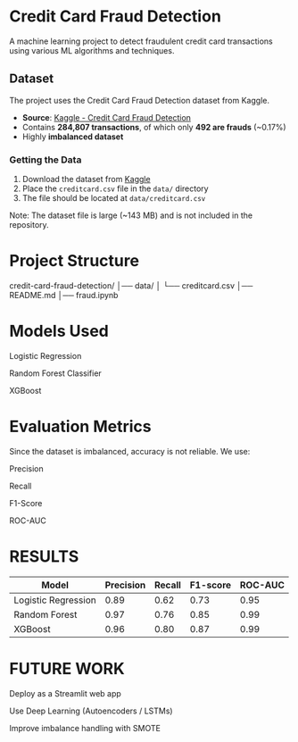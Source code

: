 # Credit Card Fraud Detection
A machine learning project to detect fraudulent credit card transactions using various ML algorithms and techniques.

## Dataset
The project uses the Credit Card Fraud Detection dataset from Kaggle.
- **Source**: [Kaggle - Credit Card Fraud Detection](https://www.kaggle.com/mlg-ulb/creditcardfraud)
- Contains **284,807 transactions**, of which only **492 are frauds** (~0.17%)
- Highly **imbalanced dataset**

### Getting the Data
1. Download the dataset from [Kaggle](https://www.kaggle.com/mlg-ulb/creditcardfraud)
2. Place the `creditcard.csv` file in the `data/` directory
3. The file should be located at `data/creditcard.csv`

Note: The dataset file is large (~143 MB) and is not included in the repository.
# Project Structure 

credit-card-fraud-detection/
│── data/
│   └── creditcard.csv
│── README.md
│── fraud.ipynb   


# Models Used

Logistic Regression

Random Forest Classifier

XGBoost
# Evaluation Metrics

Since the dataset is imbalanced, accuracy is not reliable.
We use:

Precision

Recall

F1-Score

ROC-AUC

# RESULTS 
| Model               | Precision | Recall | F1-score | ROC-AUC |
| ------------------- | --------- | ------ | -------- | ------- |
| Logistic Regression | 0.89      | 0.62   | 0.73     | 0.95    |
| Random Forest       | 0.97      | 0.76   | 0.85     | 0.99    |
| XGBoost             | 0.96      | 0.80   | 0.87     | 0.99    |
# FUTURE WORK 
Deploy as a Streamlit web app

Use Deep Learning (Autoencoders / LSTMs)

Improve imbalance handling with SMOTE
